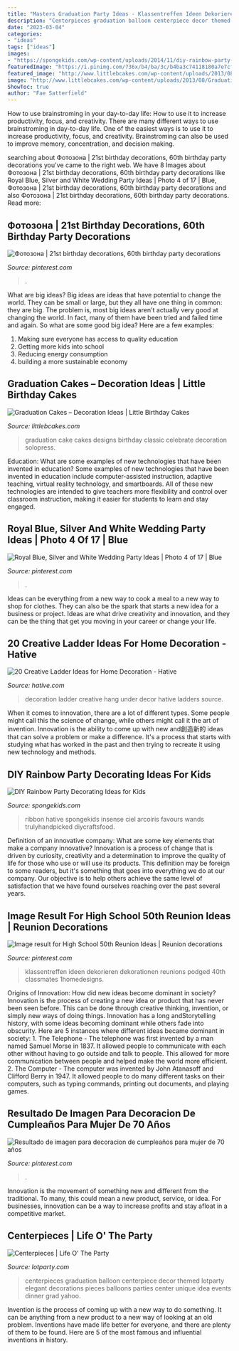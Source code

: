 ```yaml
---
title: "Masters Graduation Party Ideas - Klassentreffen Ideen Dekorieren Dekorationen Reunions Podged 40th Classmates 1homedesigns"
description: "Centerpieces graduation balloon centerpiece decor themed lotparty elegant decorations pieces balloons parties center unique idea events dinner grad yahoo"
date: "2023-03-04"
categories:
- "ideas"
tags: ["ideas"]
images:
- "https://spongekids.com/wp-content/uploads/2014/11/diy-rainbow-party-decorating-ideas/4-candy-decoration.jpg"
featuredImage: "https://i.pinimg.com/736x/b4/ba/3c/b4ba3c74118180a7e7cf17887f0478da.jpg"
featured_image: "http://www.littlebcakes.com/wp-content/uploads/2013/08/Graduation-Cake-Pics.jpg"
image: "http://www.littlebcakes.com/wp-content/uploads/2013/08/Graduation-Cake-Pics.jpg"
ShowToc: true
author: "Fae Satterfield"
---
```



How to use brainstroming in your day-to-day life: How to use it to increase productivity, focus, and creativity.
There are many different ways to use brainstroming in day-to-day life. One of the easiest ways is to use it to increase productivity, focus, and creativity. Brainstroming can also be used to improve memory, concentration, and decision making.

	

		
searching about Фотозона | 21st birthday decorations, 60th birthday party decorations you've came to the right web. We have 8 Images about Фотозона | 21st birthday decorations, 60th birthday party decorations like Royal Blue, Silver and White Wedding Party Ideas | Photo 4 of 17 | Blue, Фотозона | 21st birthday decorations, 60th birthday party decorations and also Фотозона | 21st birthday decorations, 60th birthday party decorations. Read more:
		
    
## Фотозона | 21st Birthday Decorations, 60th Birthday Party Decorations

<img loading=lazy src="https://i.pinimg.com/736x/b4/ba/3c/b4ba3c74118180a7e7cf17887f0478da.jpg" onerror="this.onerror=null;this.src='https://tse1.mm.bing.net/th?id=OIP.52CF-PcFGomWpGXCh4cKfQHaE8&amp;pid=15.1';" alt="Фотозона | 21st birthday decorations, 60th birthday party decorations">

_Source: pinterest.com_

>. 

	

What are big ideas?
Big ideas are ideas that have potential to change the world. They can be small or large, but they all have one thing in common: they are big. The problem is, most big ideas aren't actually very good at changing the world. In fact, many of them have been tried and failed time and again. So what are some good big idea? Here are a few examples: 
1. Making sure everyone has access to quality education 
2. Getting more kids into school 
3. Reducing energy consumption 
4. building a more sustainable economy 

    
## Graduation Cakes – Decoration Ideas | Little Birthday Cakes

<img loading=lazy src="http://www.littlebcakes.com/wp-content/uploads/2013/08/Graduation-Cake-Pics.jpg" onerror="this.onerror=null;this.src='https://tse4.mm.bing.net/th?id=OIP.FzF5xyvvONHBAF88429-cgHaJ4&amp;pid=15.1';" alt="Graduation Cakes – Decoration Ideas | Little Birthday Cakes">

_Source: littlebcakes.com_

>graduation cake cakes designs birthday classic celebrate decoration solopress. 

	

Education: What are some examples of new technologies that have been invented in education?
Some examples of new technologies that have been invented in education include computer-assisted instruction, adaptive teaching, virtual reality technology, and smartboards. All of these new technologies are intended to give teachers more flexibility and control over classroom instruction, making it easier for students to learn and stay engaged.

    
## Royal Blue, Silver And White Wedding Party Ideas | Photo 4 Of 17 | Blue

<img loading=lazy src="https://i.pinimg.com/736x/e6/6f/64/e66f644712b91bb04b02c802f24c48e9.jpg" onerror="this.onerror=null;this.src='https://tse4.mm.bing.net/th?id=OIP.3GFrUYEuo9r8tePs-xJKJQHaJ3&amp;pid=15.1';" alt="Royal Blue, Silver and White Wedding Party Ideas | Photo 4 of 17 | Blue">

_Source: pinterest.com_

>. 

	

Ideas can be everything from a new way to cook a meal to a new way to shop for clothes. They can also be the spark that starts a new idea for a business or project. Ideas are what drive creativity and innovation, and they can be the thing that get you moving in your career or change your life.

    
## 20 Creative Ladder Ideas For Home Decoration - Hative

<img loading=lazy src="https://hative.com/wp-content/uploads/2014/06/ladder-decor-ideas/20-ladder-decor-ideas.jpg" onerror="this.onerror=null;this.src='https://tse2.mm.bing.net/th?id=OIP.DnWg652kQc8FWCIogHUlCgHaLI&amp;pid=15.1';" alt="20 Creative Ladder Ideas for Home Decoration - Hative">

_Source: hative.com_

>decoration ladder creative hang under decor hative ladders source. 

	

When it comes to innovation, there are a lot of different types. Some people might call this the science of change, while others might call it the art of invention. Innovation is the ability to come up with new and創造新的 ideas that can solve a problem or make a difference. It's a process that starts with studying what has worked in the past and then trying to recreate it using new technology and methods.

    
## DIY Rainbow Party Decorating Ideas For Kids

<img loading=lazy src="https://spongekids.com/wp-content/uploads/2014/11/diy-rainbow-party-decorating-ideas/4-candy-decoration.jpg" onerror="this.onerror=null;this.src='https://tse4.mm.bing.net/th?id=OIP.GfTxgQhCKywEmuWykiSTCAHaLG&amp;pid=15.1';" alt="DIY Rainbow Party Decorating Ideas for Kids">

_Source: spongekids.com_

>ribbon hative spongekids insense ciel arcoiris favours wands trulyhandpicked diycraftsfood. 

	

Definition of an innovative company: What are some key elements that make a company innovative?
Innovation is a process of change that is driven by curiosity, creativity and a determination to improve the quality of life for those who use or will use its products. This definition may be foreign to some readers, but it's something that goes into everything we do at our company. Our objective is to help others achieve the same level of satisfaction that we have found ourselves reaching over the past several years.

    
## Image Result For High School 50th Reunion Ideas | Reunion Decorations

<img loading=lazy src="https://i.pinimg.com/736x/a5/00/60/a500601a470ecf70c9a68b03344d908b.jpg" onerror="this.onerror=null;this.src='https://tse2.mm.bing.net/th?id=OIP.SjkPIYHvqEcCRRHReI-MpAHaJ3&amp;pid=15.1';" alt="Image result for High School 50th Reunion Ideas | Reunion decorations">

_Source: pinterest.com_

>klassentreffen ideen dekorieren dekorationen reunions podged 40th classmates 1homedesigns. 

	

Origins of Innovation: How did new ideas become dominant in society?
Innovation is the process of creating a new idea or product that has never been seen before. This can be done through creative thinking, invention, or simply new ways of doing things. Innovation has a long andStorytelling history, with some ideas becoming dominant while others fade into obscurity. Here are 5 instances where different ideas became dominant in society: 1. The Telephone - The telephone was first invented by a man named Samuel Morse in 1837. It allowed people to communicate with each other without having to go outside and talk to people. This allowed for more communication between people and helped make the world more efficient. 2. The Computer - The computer was invented by John Atanasoff and Clifford Berry in 1947. It allowed people to do many different tasks on their computers, such as typing commands, printing out documents, and playing games.

    
## Resultado De Imagen Para Decoracion De Cumpleaños Para Mujer De 70 Años

<img loading=lazy src="https://i.pinimg.com/736x/9c/19/53/9c1953bd3e6fe3503ce48fc406aac829.jpg" onerror="this.onerror=null;this.src='https://tse4.mm.bing.net/th?id=OIP.NzB2c6sFSuSU5_3slG8NHAHaLH&amp;pid=15.1';" alt="Resultado de imagen para decoracion de cumpleaños para mujer de 70 años">

_Source: pinterest.com_

>. 

	

Innovation is the movement of something new and different from the traditional. To many, this could mean a new product, service, or idea. For businesses, innovation can be a way to increase profits and stay afloat in a competitive market.

    
## Centerpieces | Life O&#039; The Party

<img loading=lazy src="http://lotparty.com/n/wp-content/uploads/photo-gallery/centerpiece-41.JPG" onerror="this.onerror=null;this.src='https://tse3.mm.bing.net/th?id=OIP.hn9B7UFO-G3l7OqAz81_WwHaLH&amp;pid=15.1';" alt="Centerpieces | Life O&#039; The Party">

_Source: lotparty.com_

>centerpieces graduation balloon centerpiece decor themed lotparty elegant decorations pieces balloons parties center unique idea events dinner grad yahoo. 

	

Invention is the process of coming up with a new way to do something. It can be anything from a new product to a new way of looking at an old problem. Inventions have made life better for everyone, and there are plenty of them to be found. Here are 5 of the most famous and influential inventions in history.

